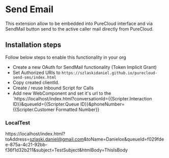# Send Email
This extension allow to be embedded into PureCloud interface and via SendMail button send to the active caller mail directly from PureCloud.

## Installation steps
Follow below steps to enable this functionality in your org

* Create a new OAuth for SendMail functionality (Token Implicit Grant)
* Set Authorized URIs to `https://szlaskidaniel.github.io/purecloud-send-sms/index.html`
* Copy created clientId.
* Create / reuse Inbound Script for Calls
* Add new WebComponent and set it's url to the `https://localhost/index.html?conversationId={{Scripter.Interaction ID}}&queueId={{Scripter.Queue ID}}&phoneNumber={{Scripter.Customer Formatted Number}}


### LocalTest

https://localhost/index.html?toAddress=szlaski.daniel@gmail.com&toName=Danielox&queueId=f029fdee-875a-4c21-92bb-f36f1d32b211&subject=TestSubject&htmlBody=ThisIsBody


